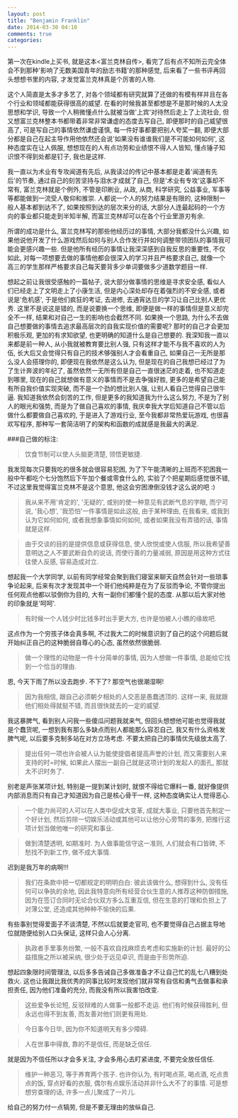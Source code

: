 ```yaml
---
layout: post
title: "Benjamin Franklin"
date: 2014-03-30 04:10
comments: true
categories: 
---
```

第一次在kindle上买书, 就是这本<富兰克林自传>, 看完了后有点不知所云完全体会不到那种'影响了无数美国青年的励志书籍'的那种感觉, 后来看了一些书评再回头想想书里的内容, 才发觉富兰克林真是个厉害的人物. 

这个人简直是太多才多艺了, 对各个领域都有研究就算了还做的有模有样并且在各个行业和领域都能获得很高的威望. 在看的时候我甚至都想是不是那时候的人太没思想和学识, 导致一个人稍微懂点什么就被当做'上宾'对待然后走上了上流社会, 但又想富兰克林整本书都带着非常非常谦虚的态度去写自己, 即便那时的自己威望很高了, 可是写自己的事情依然谦虚谨慎, 每一件好事都要把别人夸奖一翻, 即便大部分都是自己在起主导作用他依然还会说'如果没有谁谁我们是不可能如何如何', 这种态度实在让人佩服, 想想现在的人有点功劳和业绩恨不得人人皆知, 懂点锤子知识恨不得到处都是钉子, 我也是这样. 

我一直以为术业有专攻闻道有先后, 从我读过的传记中基本都是走着'闻道有先后'的节奏, 通过自己的刻苦坚持与泪水才成就了自己, 但是'术业有专攻'这事却不常有, 富兰克林就是个例外, 不管是印刷业, 从政, 从商, 科学研究, 公益事业, 军事等等都能做到一流受人敬仰和推崇. 人都说一个人的努力结果是有限的, 这种限制一般人基本都到达不了, 如果按照到达的层次来分的话, 大部分人连最起码的一个方向的事业都只能走到半知半解, 而富兰克林却可以在各个行业里游刃有余.
<!-- more -->
所谓的成功是什么, 富兰克林写的那些他经历过的事情, 大部分我都没什么兴趣, 如果他说他开发了什么游戏然后如何与别人合作发行并如何调整带领团队的事情我可能会更感兴趣一些. 但是他所有经历的事情让我深深感到自我反思的重要性, 不仅如此, 对每一项想要去做的事情他都会很深入的学习并且严格要求自己, 就像一个高三的学生那样严格要求自己每天要背多少单词要做多少道数学题目一样. 

想起之前让我很受感触的一篇帖子, 说大部分做事情的思维是寻求安全感, 看似人们已经走上了文明走上了小康生活, 但是内心深处却存在着强烈的不安全感, 或者说是'危机感', 于是他们疯狂的考证, 去进修, 去通宵达旦的学习让自己比别人更优秀. 这里不是说这是错的, 而是说要换一个思维, 即便是做一样的事情但是意义却完全不一样, 结果和对自己一生的影响也会截然不同. 如果换一个思路, 为什么不去做自己想要做的事情去追求最高层次的自我实现价值的需要呢? 那时的自己才会更加积极乐观, 更加的有求知欲望, 也更明确的知道什么是自己想要的. 我深知我一直以来都是前一种人, 从小我就被教育要比别人强, 只有这样才能不与我不喜欢的人为伍, 长大后又会觉得只有自己的技术够强别人才会看重自己, 如果自己一无所是那么没人会搭理你的, 即便现在我依然是这么认为, 但是现在的自己我想已经过了为了生计奔波的年纪了, 虽然依然一无所有但是自己一直很迷茫的走着, 也不知道走到哪里, 现在的自己就想做有意义的事情而不是去争强好胜, 更多的是希望自己能有所自我价值实现突破, 而不是一个劲的想比别人强, 让别人看自己觉得自己很牛逼. 我知道我依然会刻苦的工作, 但是更多的我知道我为什么这么努力, 不是为了别人的眼光和强势, 而是为了做自己喜欢的事情, 我庆幸我大学后知道自己不管以后做什么都要做自己喜欢的, 于是进入了游戏行业, 至今我都非常热爱玩游戏, 也很喜欢写程序, 那种写一套简洁明了的架构和函数的成就感是我最大的满足.

###自己做的标注:

> 饮食节制可以使人头脑更清楚, 领悟更敏捷.

我发现每次只要我吃的很多就会很容易犯困, 为了下午能清晰的上班而不犯困我一般中午都吃个七分饱然后下午加个餐或零食什么的, 实验了个把星期后感觉很不错, 不过这里我觉得富兰克林不是这个意思, 他这会穷困潦倒没钱才这么说的吧 :)

> 我从来不用'肯定的', '无疑的', 或别的使一种意见有武断气息的字眼, 而宁可说, '我心想', '我恐怕'一件事情是如此这般, 由于某种理由, 在我看来, 或我到认为它如何如何, 或者我想象事情如何如何, 或者如果我没有弄错的话, 事情就是这样.

> 由于交谈的目的是提供信息或获得信息, 使人欣悦或使人信服, 所以我希望善意明达之人不要武断自负的说话, 而使行善的力量减弱, 原因是用这种方式往往使人反感, 容易造成对立.

想起我一个大学同学, 以前有同学经常会聚到我们寝室来聊天自然会针对一些琐事争论起来, 后来有次才发现其中一个哥们他纯粹是在为了反驳而争论, 不管你提出任何观点他都以驳倒你为目的, 大有一副你们都懂个屁的态度. 从那以后大家对他的印象就是'呵呵'.

> 有时候一个人钱少时比钱多时出手更大方, 也许是怕被人小瞧的缘故吧.

这点作为一个穷孩子体会真多啊, 不过我大二的时候意识到了自己的这个问题后就开始纠正自己的这种脆弱自尊心的心态, 虽然依然很脆弱.

> 做一个理性的动物是一件十分简单的事情, 因为人想做一件事情, 总能给它找到一个恰当的理由.

恩, 今天下雨了所以没去跑步. 不下了? 那空气也很潮湿啊!

> 因为我相信, 跟自己必须朝夕相处的人交恶是愚蠢透顶的. 这样一来, 我就跟他们相处得就挺不错, 而且很快就去的一定的威望.

我这暴脾气, 看到别人问我一些傻瓜问题我就来气, 但回头想想他可能也觉得我就是个蠢货呢, 一想到我有那么多缺点而别人都能那么容忍自己, 我又有什么资格发脾气呢, 以后要多克制多站在对方立场考虑. 不要太把自己的事情优先级放太高了. 

> 提出任何一项也许会被人认为能使提倡者提高声誉的计划, 而又需要别人来支持的时=时候, 如果此人摆出一副自己就是这项计划的发起人的面孔, 那就太不识时务了.

别老是声张某项计划, 特别是一提到某计划时, 就恨不得给它爆料一番, 就好像提供内部消息而只有自己才知道因为自己是核心骨干一样, 这种态度确实让人觉得恶心. 

> 一个能力尚可的人可以在人类中促成大变革, 成就大事业, 只要他首先制定一个好计划, 然后剪除一切娱乐活动或其他可以让他分心旁骛的事务, 把推行这项计划当做他唯一的研究和事业.

> 做到清楚透明, 如期准时. 为人做事能信守这一准则, 人们就会有口皆碑, 不愁找不到新工作, 做不成大事情.

迟到是我万年的病啊!!!

> 我们在条款中把一切都规定的明明白白: 彼此该做什么, 想得到什么, 没有任何可以争执的余地, 因此我特意向所有经营合伙生意的人推荐这种防御措施, 因为在签订合同时无论合伙双方多么互重互信, 但在生意的打理和负担上了对薄公堂, 还造成其他种种不愉快的后果. 

有些事别觉得爱面子不谈清楚, 不然以后就要走官司, 也不要觉得自己占据主导地位就随便给别人口头保证, 这样只会人心分离.

> 执政者手里事务纷繁, 一般不喜欢自找麻烦去考虑和实施新的计划. 最好的公益措施之所以被采纳, 很少处于远见卓识, 而是由于形势所迫.

想起四象限时间管理法, 以后多多告诫自己多做准备才不让自己忙的乱七八糟到处救火. 这也让我跟比我优秀的同事比较时发现他们就非常有自信和勇气去做事和承担责任, 因为他们准备的充分, 而我没有所以我害怕改变.

> 这些爱争长论短, 反驳辩难的人做事一般都不走运. 他们有时候获得胜利, 但永远也得不到友善, 而友善对他们则更有用处.

> 今日事今日毕, 因为你不知道明天有多少障碍.

> 人在世事中得救, 靠的不是信任, 而是缺乏信任.

就是因为不信任所以才会多关注, 才会多用心去盯紧进度, 不要完全放任信任.

> 维护一种恶习, 等于养育两个孩子. 也许你认为, 有时喝点茶, 喝点酒, 吃点贵点的饭, 穿点好看的衣服, 偶尔有点娱乐活动并非什么大不了的事情. 可是想想穷查理的话, 许多一点儿聚成了一片儿.

给自己的努力付一点犒劳, 但是不要无理由的放纵自己.
